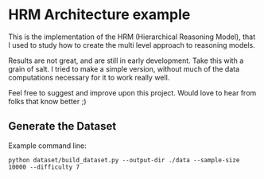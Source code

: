 # HRM Architecture example

This is the implementation of the HRM (Hierarchical Reasoning Model), that I used to study how to create the multi level approach to reasoning models. 

Results are not great, and are still in early development. Take this with a grain of salt. I tried to make a simple version, without much of the data computations necessary for it to work really well. 

Feel free to suggest and improve upon this project. Would love to hear from folks that know better ;)




## Generate the Dataset 

Example command line:

`python dataset/build_dataset.py --output-dir ./data --sample-size 10000 --difficulty 7`